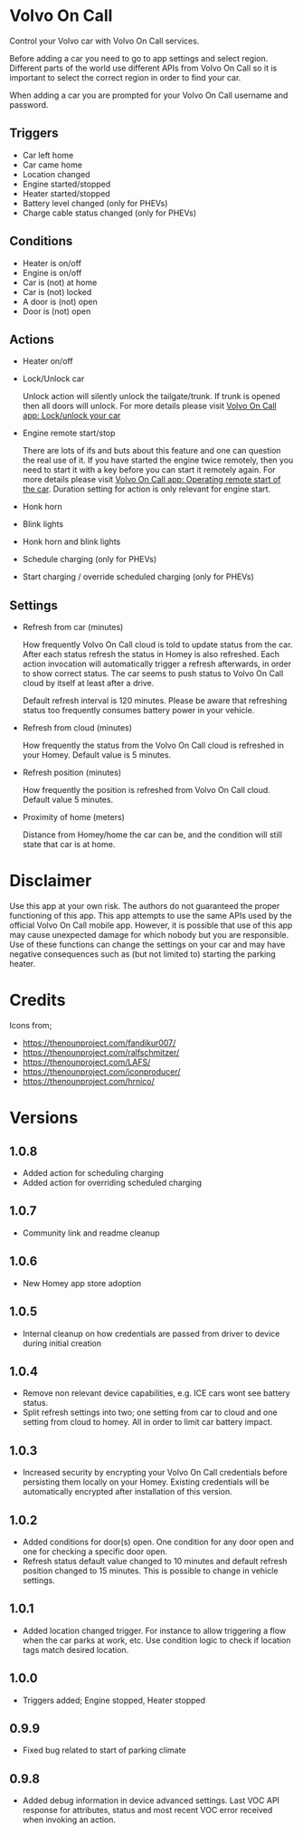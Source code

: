 # Volvo On Call
Control your Volvo car with Volvo On Call services.

Before adding a car you need to go to app settings and select region. Different parts of the world use different APIs from Volvo On Call so it is important to select the correct region in order to find your car.

When adding a car you are prompted for your Volvo On Call username and password.

## Triggers
- Car left home
- Car came home
- Location changed
- Engine started/stopped
- Heater started/stopped
- Battery level changed (only for PHEVs)
- Charge cable status changed (only for PHEVs)

## Conditions
- Heater is on/off
- Engine is on/off
- Car is (not) at home
- Car is (not) locked
- A door is (not) open
- Door is (not) open

## Actions
- Heater on/off
- Lock/Unlock car

   Unlock action will silently unlock the tailgate/trunk. If trunk is opened then all doors will unlock. For more details please visit [Volvo On Call app: Lock/unlock your car](https://www.volvocars.com/uk/support/article/89d8033fbc4235c8c0a801512a07f946)

- Engine remote start/stop

   There are lots of ifs and buts about this feature and one can question the real use of it. If you have started the engine twice remotely, then you need to start it with a key before you can start it remotely again. For more details please visit [Volvo On Call app: Operating remote start of the car](https://www.volvocars.com/uk/support/article/0d3df457bc7bd531c0a801512a956093). Duration setting for action is only relevant for engine start.

- Honk horn
- Blink lights
- Honk horn and blink lights
- Schedule charging (only for PHEVs)
- Start charging / override scheduled charging (only for PHEVs)

## Settings
- Refresh from car (minutes)

   How frequently Volvo On Call cloud is told to update status from the car. After each status refresh the status in Homey is also refreshed. Each action invocation will automatically trigger a refresh afterwards, in order to show correct status. The car seems to push status to Volvo On Call cloud by itself at least after a drive.

   Default refresh interval is 120 minutes. Please be aware that refreshing status too frequently consumes battery power in your vehicle.

- Refresh from cloud (minutes)

   How frequently the status from the Volvo On Call cloud is refreshed in your Homey. Default value is 5 minutes.

- Refresh position (minutes)

   How frequently the position is refreshed from Volvo On Call cloud. Default value 5 minutes.

- Proximity of home (meters)

   Distance from Homey/home the car can be, and the condition will still state that car is at home.

# Disclaimer
Use this app at your own risk. The authors do not guaranteed the proper functioning of this app. This app attempts to use the same APIs used by the official Volvo On Call mobile app. However, it is possible that use of this app may cause unexpected damage for which nobody but you are responsible. Use of these functions can change the settings on your car and may have negative consequences such as (but not limited to) starting the parking heater.

# Credits
Icons from;
- https://thenounproject.com/fandikur007/
- https://thenounproject.com/ralfschmitzer/
- https://thenounproject.com/LAFS/
- https://thenounproject.com/iconproducer/
- https://thenounproject.com/hrnico/

# Versions
## 1.0.8
- Added action for scheduling charging
- Added action for overriding scheduled charging

## 1.0.7
- Community link and readme cleanup

## 1.0.6
- New Homey app store adoption

## 1.0.5
- Internal cleanup on how credentials are passed from driver to device during initial creation

## 1.0.4
- Remove non relevant device capabilities, e.g. ICE cars wont see battery status.
- Split refresh settings into two; one setting from car to cloud and one setting from cloud to homey. All in order to limit car battery impact.

## 1.0.3
- Increased security by encrypting your Volvo On Call credentials before persisting them locally on your Homey. Existing credentials will be automatically encrypted after installation of this version.

## 1.0.2
- Added conditions for door(s) open. One condition for any door open and one for checking a specific door open.
- Refresh status default value changed to 10 minutes and default refresh position changed to 15 minutes. This is possible to change in vehicle settings.

## 1.0.1
- Added location changed trigger. For instance to allow triggering a flow when the car parks at work, etc. Use condition logic to check if location tags match desired location.

## 1.0.0
- Triggers added; Engine stopped, Heater stopped

## 0.9.9
- Fixed bug related to start of parking climate

## 0.9.8
- Added debug information in device advanced settings. Last VOC API response for attributes, status and most recent VOC error received when invoking an action.
